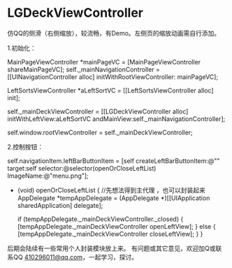 # LGDeckViewController
仿QQ的侧滑（右侧缩放），较流畅，有Demo。左侧页的缩放动画需自行添加。


1.初始化：
<!--1.1 右侧主页面及导航-->
MainPageViewController *mainPageVC = [MainPageViewController shareMainPageVC];
self._mainNavigationController = [[UINavigationController alloc] initWithRootViewController: mainPageVC];

<!--1.2 左侧主页面        -->
LeftSortsViewController *aLeftSortVC = [[LeftSortsViewController alloc] init];

<!--1.3初始化-->
self._mainDeckViewController = [[LGDeckViewController alloc] initWithLeftView:aLeftSortVC andMainView:self._mainNavigationController];
<!--可选择性设置成rootview-->
self.window.rootViewController = self._mainDeckViewController;

2.控制按钮：
<!--2.1 初始化按钮-->
self.navigationItem.leftBarButtonItem = [self createLeftBarButtonItem:@"" target:self selector:@selector(openOrCloseLeftList) ImageName:@"menu.png"];

<!--2.2 控制测滑窗打开或关闭-->
- (void) openOrCloseLeftList
{
    //先想法得到主代理 ，也可以封装起来
    AppDelegate *tempAppDelegate = (AppDelegate *)[[UIApplication sharedApplication] delegate];
    
    if (tempAppDelegate._mainDeckViewController._closed)
    {
        [tempAppDelegate._mainDeckViewController openLeftView];
    }
    else
    {
        [tempAppDelegate._mainDeckViewController closeLeftView];
    }
}

后期会陆续有一些常用个人封装模块放上来。
有问题或其它意见，欢迎加Q或联系QQ 410296011@qq.com，一起学习，探讨。

